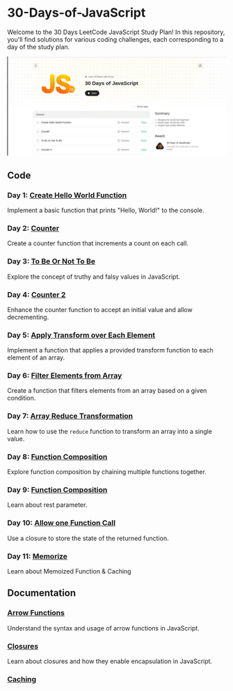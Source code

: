 # 30-Days-of-JavaScript

Welcome to the 30 Days LeetCode JavaScript Study Plan! In this repository, you'll find solutions for various coding challenges, each corresponding to a day of the study plan.

![Preview Image](./image.png)

## Code

### Day 1: [Create Hello World Function](./createhelloworld.js)
Implement a basic function that prints "Hello, World!" to the console.

### Day 2: [Counter](./counter.js)
Create a counter function that increments a count on each call.

### Day 3: [To Be Or Not To Be](./ToBeOrNotToBe.js)
Explore the concept of truthy and falsy values in JavaScript.

### Day 4: [Counter 2](./counterII.js)
Enhance the counter function to accept an initial value and allow decrementing.

### Day 5: [Apply Transform over Each Element](./ApplyTransform.js)
Implement a function that applies a provided transform function to each element of an array.

### Day 6: [Filter Elements from Array](./filterArray.js)
Create a function that filters elements from an array based on a given condition.

### Day 7: [Array Reduce Transformation](./ArrayReduce.js)
Learn how to use the `reduce` function to transform an array into a single value.

### Day 8: [Function Composition](./functionComposition.js)
Explore function composition by chaining multiple functions together.

### Day 9: [Function Composition](./returnlength.js)
Learn about rest parameter.

### Day 10: [Allow one Function Call](./AllowOneFunction.js)
Use a closure to store the state of the returned function.

### Day 11: [Memorize](./Memorize.js)
Learn about Memoized Function & Caching


## Documentation

### [Arrow Functions](./Arrow%20Functions.txt)
Understand the syntax and usage of arrow functions in JavaScript.

### [Closures](./Closures.txt)
Learn about closures and how they enable encapsulation in JavaScript.

### [Caching](./Caching.txt)
